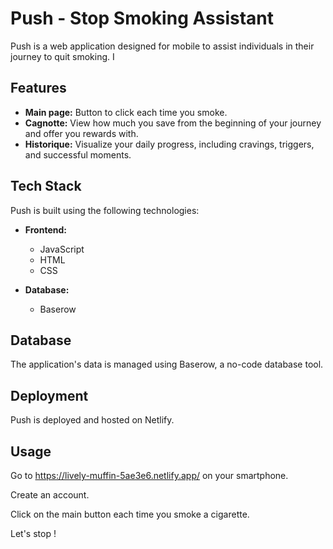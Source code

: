 # Push - Stop Smoking Assistant

Push is a web application designed for mobile to assist individuals in their journey to quit smoking. I

## Features

- **Main page:** Button to click each time you smoke.
- **Cagnotte:** View how much you save from the beginning of your journey and offer you rewards with.
- **Historique:** Visualize your daily progress, including cravings, triggers, and successful moments.

## Tech Stack

Push is built using the following technologies:

- **Frontend:**
  - JavaScript
  - HTML
  - CSS

- **Database:**
  - Baserow

## Database

The application's data is managed using Baserow, a no-code database tool.

## Deployment

Push is deployed and hosted on Netlify.

## Usage

Go to https://lively-muffin-5ae3e6.netlify.app/ on your smartphone.

Create an account.

Click on the main button each time you smoke a cigarette.

Let's stop !

